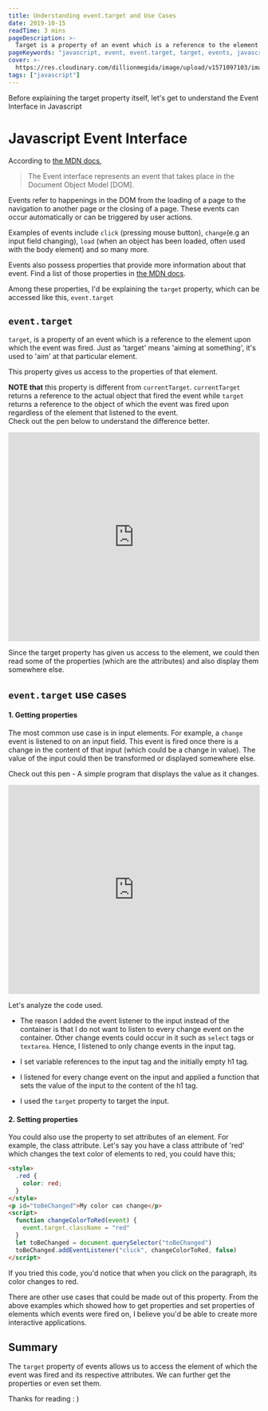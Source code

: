 ```yaml
---
title: Understanding event.target and Use Cases
date: 2019-10-15
readTime: 3 mins
pageDescription: >-
  Target is a property of an event which is a reference to the element upon which the event was fired. This property aids us in easily accessing the properties of that given element.
pageKeywords: "javascript, event, event.target, target, events, javascript events"
cover: >-
  https://res.cloudinary.com/dillionmegida/image/upload/v1571097103/images/blogs_cover/understanding-event.target_o5l0cq.jpg
tags: ["javascript"]
---
```


Before explaining the target property itself, let's get to understand the Event Interface in Javascript

# Javascript Event Interface

According to [the MDN docs](https://developer.mozilla.org/en-US/docs/Web/API/Event),

> The Event interface represents an event that takes place in the Document Object Model \[DOM].

Events refer to happenings in the DOM from the loading of a page to the navigation to another page or the closing of a page. These events can occur automatically or can be triggered by user actions.

Examples of events include `click` (pressing mouse button), `change`(e.g an input field changing), `load` (when an object has been loaded, often used with the body element) and so many more.

Events also possess properties that provide more information about that event. Find a list of those properties in [the MDN docs](https://developer.mozilla.org/en-US/docs/Web/API/Event#Properties).

Among these properties, I'd be explaining the `target` property, which can be accessed like this, `event.target`

## `event.target`

`target`, is a property of an event which is a reference to the element upon which the event was fired. Just as 'target' means 'aiming at something', it's used to 'aim' at that particular element.

This property gives us access to the properties of that element.

**NOTE that** this property is different from `currentTarget`. `currentTarget` returns a reference to the actual object that fired the event while `target` returns a reference to the object of which the event was fired upon regardless of the element that listened to the event.<br/>
Check out the pen below to understand the difference better.

<iframe height="419" style="width: 100%;" scrolling="no" title="currentTargetVStarget" src="https://codepen.io/Dillion/embed/MWWyvLZ?height=419&theme-id=dark&default-tab=result" frameborder="no" allowtransparency="true" allowfullscreen="true">
  See the Pen <a href='https://codepen.io/Dillion/pen/MWWyvLZ'>currentTargetVStarget</a> by Dillion Megida
</iframe>

Since the target property has given us access to the element, we could then read some of the properties (which are the attributes) and also display them somewhere else.

## `event.target` use cases

#### 1. Getting properties

The most common use case is in input elements.
For example, a `change` event is listened to on an input field. This event is fired once there is a change in the content of that input (which could be a change in value). The value of the input could then be transformed or displayed somewhere else.

Check out this pen - A simple program that displays the value as it changes.

<iframe height="419" style="width: 100%;" scrolling="no" title="event.target.value" src="https://codepen.io/Dillion/embed/MWWyEXY?height=419&theme-id=dark&default-tab=result" frameborder="no" allowtransparency="true" allowfullscreen="true">
  See the Pen <a href='https://codepen.io/Dillion/pen/MWWyvLZ'>event.target.value</a> by Dillion Megida
</iframe>

Let's analyze the code used.

- The reason I added the event listener to the input instead of the container is that I do not want to listen to every change event on the container. Other change events could occur in it such as `select` tags or `textarea`. Hence, I listened to only change events in the input tag.

- I set variable references to the input tag and the initially empty h1 tag.

- I listened for every change event on the input and applied a function that sets the value of the input to the content of the h1 tag.

- I used the `target` property to target the input.

#### 2. Setting properties

You could also use the property to set attributes of an element. For example, the class attribute. Let's say you have a class attribute of 'red' which changes the text color of elements to red, you could have this;

```html
<style>
  .red {
    color: red;
  }
</style>
<p id="toBeChanged">My color can change</p>
<script>
  function changeColorToRed(event) {
    event.target.className = "red"
  }
  let toBeChanged = document.querySelector("toBeChanged")
  toBeChanged.addEventListener("click", changeColorToRed, false)
</script>
```

If you tried this code, you'd notice that when you click on the paragraph, its color changes to red.

There are other use cases that could be made out of this property. From the above examples which showed how to get properties and set properties of elements which events were fired on, I believe you'd be able to create more interactive applications.

## Summary

The `target` property of events allows us to access the element of which the event was fired and its respective attributes. We can further get the properties or even set them.

Thanks for reading : )
